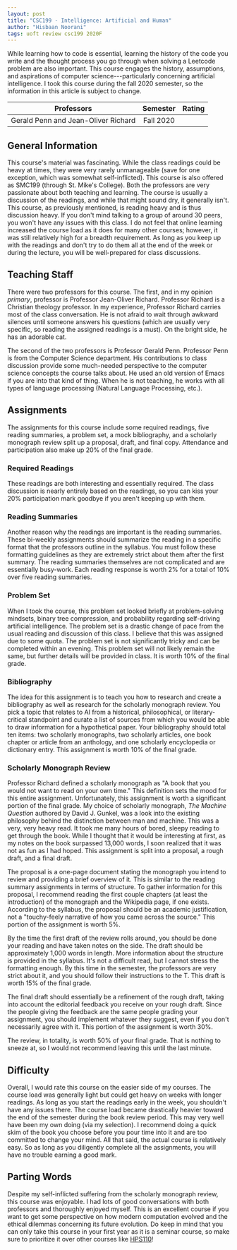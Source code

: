 ```yaml
---
layout: post
title: "CSC199 - Intelligence: Artificial and Human"
author: "Hisbaan Noorani"
tags: uoft review csc199 2020F
---
```


While learning how to code is essential, learning the history of the code you write and the thought process you go through when solving a Leetcode problem are also important. This course engages the history, assumptions, and aspirations of computer science---particularly concerning artificial intelligence. I took this course during the fall 2020 semester, so the information in this article is subject to change.

| Professors        | Semester    | Rating                                                                                                                             |
|:----------------:|:-----------:|:----------------------------------------------------------------------------------------------------------------------------------:|
| Gerald Penn and Jean-Oliver Richard | Fall 2020 | <i class="fa fa-star"></i><i class="fa fa-star"></i><i class="fa fa-star"></i><i class="fa fa-star"></i><i class="fa fa-star-o"></i> |

## General Information

This course's material was fascinating. While the class readings could be heavy at times, they were very rarely unmanageable (save for one exception, which was somewhat self-inflicted). This course is also offered as SMC199 (through St. Mike's College). Both the professors are very passionate about both teaching and learning. The course is usually a discussion of the readings, and while that might sound dry, it generally isn't. This course, as previously mentioned, is reading heavy and is thus discussion heavy. If you don't mind talking to a group of around 30 peers, you won't have any issues with this class. I do not feel that online learning increased the course load as it does for many other courses; however, it was still relatively high for a breadth requirement. As long as you keep up with the readings and don't try to do them all at the end of the week or during the lecture, you will be well-prepared for class discussions.

## Teaching Staff

There were two professors for this course. The first, and in my opinion *primary*, professor is Professor Jean-Oliver Richard. Professor Richard is a Christian theology professor. In my experience, Professor Richard carries most of the class conversation. He is not afraid to wait through awkward silences until someone answers his questions (which are usually very specific, so reading the assigned readings is a must). On the bright side, he has an adorable cat.

The second of the two professors is Professor Gerald Penn. Professor Penn is from the Computer Science department. His contributions to class discussion provide some much-needed perspective to the computer science concepts the course talks about. He used an old version of Emacs if you are into that kind of thing. When he is not teaching, he works with all types of language processing (Natural Language Processing, etc.).

## Assignments

The assignments for this course include some required readings, five reading summaries, a problem set, a mock bibliography, and a scholarly monograph review split up a proposal, draft, and final copy. Attendance and participation also make up 20% of the final grade.

### Required Readings

These readings are both interesting and essentially required. The class discussion is nearly entirely based on the readings, so you can kiss your 20% participation mark goodbye if you aren't keeping up with them.

### Reading Summaries

Another reason why the readings are important is the reading summaries. These bi-weekly assignments should summarize the reading in a specific format that the professors outline in the syllabus. You must follow these formatting guidelines as they are extremely strict about them after the first summary. The reading summaries themselves are not complicated and are essentially busy-work. Each reading response is worth 2% for a total of 10% over five reading summaries.

### Problem Set

When I took the course, this problem set looked briefly at problem-solving mindsets, binary tree compression, and probability regarding self-driving artificial intelligence. The problem set is a drastic change of pace from the usual reading and discussion of this class. I believe that this was assigned due to some quota. The problem set is not significantly tricky and can be completed within an evening. This problem set will not likely remain the same, but further details will be provided in class. It is worth 10% of the final grade.

### Bibliography

The idea for this assignment is to teach you how to research and create a bibliography as well as research for the scholarly monograph review. You pick a topic that relates to AI from a historical, philosophical, or literary-critical standpoint and curate a list of sources from which you would be able to draw information for a hypothetical paper. Your bibliography should total ten items: two scholarly monographs, two scholarly articles, one book chapter or article from an anthology, and one scholarly encyclopedia or dictionary entry. This assignment is worth 10% of the final grade.

### Scholarly Monograph Review

Professor Richard defined a scholarly monograph as "A book that you would not want to read on your own time." This definition sets the mood for this entire assignment. Unfortunately, this assignment is worth a significant portion of the final grade. My choice of scholarly monograph, *The Machine Question* authored by David J. Gunkel, was a look into the existing philosophy behind the distinction between man and machine. This was a very, very heavy read. It took me many hours of bored, sleepy reading to get through the book. While I thought that it would be interesting at first, as my notes on the book surpassed 13,000 words, I soon realized that it was not as fun as I had hoped. This assignment is split into a proposal, a rough draft, and a final draft.

The proposal is a one-page document stating the monograph you intend to review and providing a brief overview of it. This is similar to the reading summary assignments in terms of structure. To gather information for this proposal, I recommend reading the first couple chapters (at least the introduction) of the monograph and the Wikipedia page, if one exists. According to the syllabus, the proposal should be an academic justification, not a "touchy-feely narrative of how you came across the source." This portion of the assignment is worth 5%.

By the time the first draft of the review rolls around, you should be done your reading and have taken notes on the side. The draft should be approximately 1,000 words in length. More information about the structure is provided in the syllabus. It's not a difficult read, but I cannot stress the formatting enough. By this time in the semester, the professors are very strict about it, and you should follow their instructions to the T. This draft is worth 15% of the final grade.

The final draft should essentially be a refinement of the rough draft, taking into account the editorial feedback you receive on your rough draft. Since the people giving the feedback are the same people grading your assignment, you should implement whatever they suggest, even if you don't necessarily agree with it. This portion of the assignment is worth 30%.

The review, in totality, is worth 50% of your final grade. That is nothing to sneeze at, so I would not recommend leaving this until the last minute.

## Difficulty

Overall, I would rate this course on the easier side of my courses. The course load was generally light but could get heavy on weeks with longer readings. As long as you start the readings early in the week, you shouldn't have any issues there. The course load became drastically heavier toward the end of the semester during the book review period. This may very well have been my own doing (via my selection). I recommend doing a quick skim of the book you choose before you pour time into it and are too committed to change your mind. All that said, the actual course is relatively easy. So as long as you diligently complete all the assignments, you will have no trouble earning a good mark.

## Parting Words

Despite my self-inflicted suffering from the scholarly monograph review, this course was enjoyable. I had lots of good conversations with both professors and thoroughly enjoyed myself. This is an excellent course if you want to get some perspective on how modern computation evolved and the ethical dilemmas concerning its future evolution. Do keep in mind that you can only take this course in your first year as it is a seminar course, so make sure to prioritize it over other courses like [HPS110](https://hisbaan.com/articles/2022-04-14-hps110-review)!
